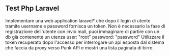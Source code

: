 ## Test Php Laravel

Implementare una web application laravel* che dopo il login di utente tramite username e
password fornisca un token.
Non è necessario la fase di registrazione dell'utente con invio mail, puoi immaginare di
partire con un db già contenente un utenza user: "root" password: "password"
Utilizzare il token recuperato dopo l'accesso per interrogare un api esposta dal sistema che
faccia da proxy verso Punk API e mostri una lista paginata di birre.
